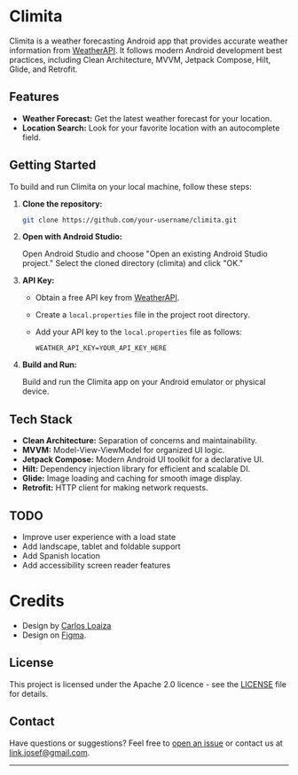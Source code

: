 
# Climita

Climita is a weather forecasting Android app that provides accurate weather information from [WeatherAPI](https://www.weatherapi.com/). It follows modern Android development best practices, including Clean Architecture, MVVM, Jetpack Compose, Hilt, Glide, and Retrofit.

## Features

- **Weather Forecast:** Get the latest weather forecast for your location.
- **Location Search:** Look for your favorite location with an autocomplete field.

## Getting Started

To build and run Climita on your local machine, follow these steps:

1. **Clone the repository:**

   ```bash
   git clone https://github.com/your-username/climita.git
   ```

2. **Open with Android Studio:**

   Open Android Studio and choose "Open an existing Android Studio project." Select the cloned directory (climita) and click "OK."

3. **API Key:**

    - Obtain a free API key from [WeatherAPI](https://www.weatherapi.com/).
    - Create a `local.properties` file in the project root directory.
    - Add your API key to the `local.properties` file as follows:

      ```properties
      WEATHER_API_KEY=YOUR_API_KEY_HERE
      ```

4. **Build and Run:**

   Build and run the Climita app on your Android emulator or physical device.

## Tech Stack

- **Clean Architecture:** Separation of concerns and maintainability.
- **MVVM:** Model-View-ViewModel for organized UI logic.
- **Jetpack Compose:** Modern Android UI toolkit for a declarative UI.
- **Hilt:** Dependency injection library for efficient and scalable DI.
- **Glide:** Image loading and caching for smooth image display.
- **Retrofit:** HTTP client for making network requests.

## TODO

- Improve user experience with a load state
- Add landscape, tablet and foldable support
- Add Spanish location
- Add accessibility screen reader features

# Credits

- Design by [Carlos Loaiza](https://www.behance.net/carlosloaizadiaz)
- Design on [Figma](https://www.figma.com/file/B41LYYd8YbrnHtrNUx2pIO?type=design).

## License

This project is licensed under the Apache 2.0 licence - see the [LICENSE](LICENSE) file for details.

## Contact

Have questions or suggestions? Feel free to [open an issue](https://github.com/linkjf/cimita/issues) or contact us at [link.josef@gmail.com](mailto:link.josef@gmail.com).

---
